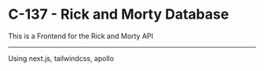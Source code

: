 # C-137 - Rick and Morty Database

This is a Frontend for the Rick and Morty API

---

Using next.js, tailwindcss, apollo
